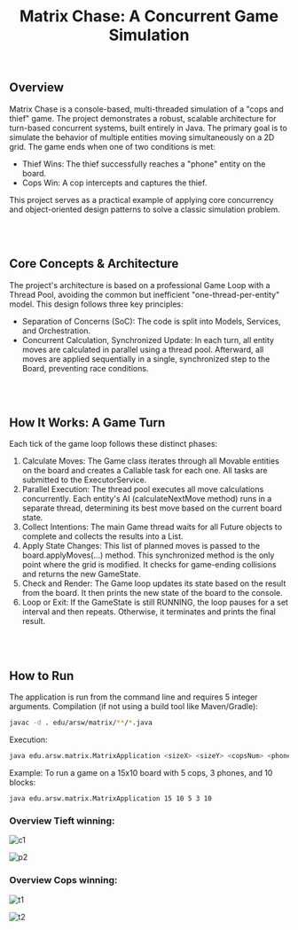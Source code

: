 <div align="center">
  
<h1 align="center">Matrix Chase: A Concurrent Game Simulation</h1>

</div>

</br>

## Overview

Matrix Chase is a console-based, multi-threaded simulation of a "cops and thief" game. The project demonstrates a robust, scalable architecture for turn-based concurrent systems, built entirely in Java.
The primary goal is to simulate the behavior of multiple entities moving simultaneously on a 2D grid. The game ends when one of two conditions is met:

- Thief Wins: The thief successfully reaches a "phone" entity on the board.
- Cops Win: A cop intercepts and captures the thief.

This project serves as a practical example of applying core concurrency and object-oriented design patterns to solve a classic simulation problem.

</br>
</br>

## Core Concepts & Architecture

The project's architecture is based on a professional Game Loop with a Thread Pool, avoiding the common but inefficient "one-thread-per-entity" model. This design follows three key principles:

- Separation of Concerns (SoC): The code is split into Models, Services, and Orchestration.
- Concurrent Calculation, Synchronized Update: In each turn, all entity moves are calculated in parallel using a thread pool. Afterward, all moves are applied sequentially in a single, synchronized step to the Board, preventing race conditions.

</br>
</br>

## How It Works: A Game Turn

Each tick of the game loop follows these distinct phases:

1. Calculate Moves: The Game class iterates through all Movable entities on the board and creates a Callable<Move> task for each one. All tasks are submitted to the ExecutorService.
2. Parallel Execution: The thread pool executes all move calculations concurrently. Each entity's AI (calculateNextMove method) runs in a separate thread, determining its best move based on the current board state.
3. Collect Intentions: The main Game thread waits for all Future<Move> objects to complete and collects the results into a List<Move>.
4. Apply State Changes: This list of planned moves is passed to the board.applyMoves(...) method. This synchronized method is the only point where the grid is modified. It checks for game-ending collisions and returns the new GameState.
5. Check and Render: The Game loop updates its state based on the result from the board. It then prints the new state of the board to the console.
6. Loop or Exit: If the GameState is still RUNNING, the loop pauses for a set interval and then repeats. Otherwise, it terminates and prints the final result.

</br>
</br>

## How to Run

The application is run from the command line and requires 5 integer arguments.
Compilation (if not using a build tool like Maven/Gradle):
```sh
javac -d . edu/arsw/matrix/**/*.java
```
Execution:

```sh
java edu.arsw.matrix.MatrixApplication <sizeX> <sizeY> <copsNum> <phonesNum> <blocks>
```

Example:
To run a game on a 15x10 board with 5 cops, 3 phones, and 10 blocks:
```
java edu.arsw.matrix.MatrixApplication 15 10 5 3 10
```

### Overview Tieft winning:

![c1](docs/P1.png)

![p2](docs/P2.png)


### Overview Cops winning:

![t1](docs/T1.png)

![t2](docs/T2.png)
